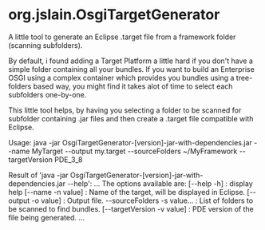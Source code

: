 org.jslain.OsgiTargetGenerator
==============================

A little tool to generate an Eclipse .target file from a framework folder (scanning subfolders).

By default, i found adding a Target Platform a little hard if you don't have a simple folder containing all your bundles.
If you want to build an Enterprise OSGI using a complex container which provides you bundles using a tree-folders based 
way, you might find it takes alot of time to select each subfolders one-by-one.

This little tool helps, by having you selecting a folder to be scanned for subfolder containing .jar files and then create 
a  .target file compatible with Eclipse.

Usage:
java -jar OsgiTargetGenerator-[version]-jar-with-dependencies.jar --name MyTarget --output my.target 
--sourceFolders ~/MyFramework --targetVersion PDE_3_8


Result of 'java -jar OsgiTargetGenerator-[version]-jar-with-dependencies.jar --help':
...
The options available are:
	[--help -h] : display help
	[--name -n value] : Name of the target, will be displayed in Eclipse.
	[--output -o value] : Output file.
	--sourceFolders -s value... : List of folders to be scanned to find bundles.
	[--targetVersion -v value] : PDE version of the file being generated.
...
